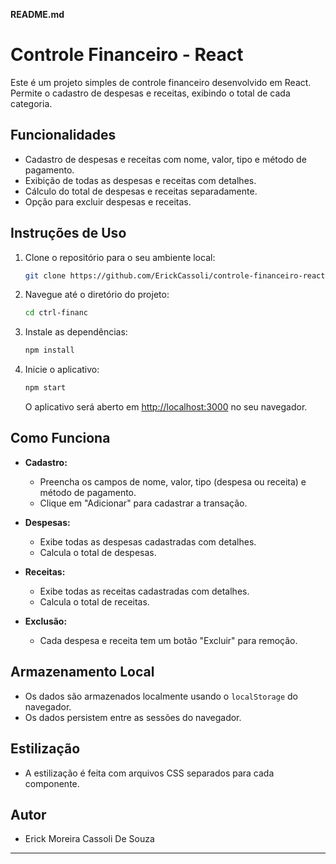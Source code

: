 **README.md**

# Controle Financeiro - React

Este é um projeto simples de controle financeiro desenvolvido em React. Permite o cadastro de despesas e receitas, exibindo o total de cada categoria.

## Funcionalidades

- Cadastro de despesas e receitas com nome, valor, tipo e método de pagamento.
- Exibição de todas as despesas e receitas com detalhes.
- Cálculo do total de despesas e receitas separadamente.
- Opção para excluir despesas e receitas.

## Instruções de Uso

1. Clone o repositório para o seu ambiente local:

   ```bash
   git clone https://github.com/ErickCassoli/controle-financeiro-react.git
   ```

2. Navegue até o diretório do projeto:

   ```bash
   cd ctrl-financ
   ```

3. Instale as dependências:

   ```bash
   npm install
   ```

4. Inicie o aplicativo:

   ```bash
   npm start
   ```

   O aplicativo será aberto em [http://localhost:3000](http://localhost:3000) no seu navegador.

## Como Funciona

- **Cadastro:**
  - Preencha os campos de nome, valor, tipo (despesa ou receita) e método de pagamento.
  - Clique em "Adicionar" para cadastrar a transação.

- **Despesas:**
  - Exibe todas as despesas cadastradas com detalhes.
  - Calcula o total de despesas.

- **Receitas:**
  - Exibe todas as receitas cadastradas com detalhes.
  - Calcula o total de receitas.

- **Exclusão:**
  - Cada despesa e receita tem um botão "Excluir" para remoção.

## Armazenamento Local

- Os dados são armazenados localmente usando o `localStorage` do navegador.
- Os dados persistem entre as sessões do navegador.

## Estilização

- A estilização é feita com arquivos CSS separados para cada componente.

## Autor

- Erick Moreira Cassoli De Souza

---
